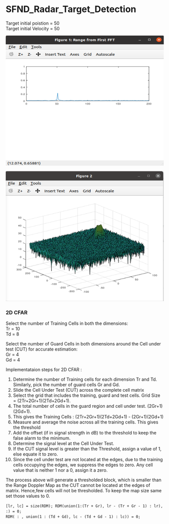 # SFND_Radar_Target_Detection

Target initial poistion = 50 <br />
Target initial Velocity = 50 <br />

<img src="images/figure1.png" width="779" height="414" /> <br />

<img src="images/figure2.png" width="779" height="414" /> <br />

### 2D CFAR

Select the number of Training Cells in both the dimensions: <br />
Tr = 10 <br />
Td = 8 <br />

Select the number of Guard Cells in both dimensions around the Cell under test (CUT) for accurate estimation: <br />
Gr = 4 <br />
Gd = 4 <br />

Implementataion steps for 2D CFAR :
1. Determine the number of Training cells for each dimension Tr and Td. Similarly, pick the number of guard cells Gr and Gd.
2. Slide the Cell Under Test (CUT) across the complete cell matrix
3. Select the grid that includes the training, guard and test cells. Grid Size = (2Tr+2Gr+1)(2Td+2Gd+1).
4. The total number of cells in the guard region and cell under test. (2Gr+1)(2Gd+1).
5. This gives the Training Cells : (2Tr+2Gr+1)(2Td+2Gd+1) - (2Gr+1)(2Gd+1)
6. Measure and average the noise across all the training cells. This gives the threshold
7. Add the offset (if in signal strength in dB) to the threshold to keep the false alarm to the minimum.
8. Determine the signal level at the Cell Under Test.
9. If the CUT signal level is greater than the Threshold, assign a value of 1, else equate it to zero.
10. Since the cell under test are not located at the edges, due to the training cells occupying the edges, we suppress the edges to zero. Any cell value that is neither 1 nor a 0, assign it a zero.

The process above will generate a thresholded block, which is smaller than the Range Doppler Map as the CUT cannot be located at the edges of matrix. Hence,few cells will not be thresholded. To keep the map size same set those values to 0. 
 
`[lr, lc] = size(RDM);
RDM(union(1:(Tr + Gr), lr - (Tr + Gr - 1) : lr), :) = 0;` <br />
`RDM( : , union(1 : (Td + Gd), lc - (Td + Gd - 1) : lc)) = 0;`